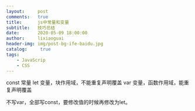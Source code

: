 ```yaml
---
layout:     post
comments:   true
title:      js中常量和变量
subtitle:   技巧总结
date:       2020-05-09 18:00:00
author:     lixiaoguai
header-img: img/post-bg-ife-baidu.jpg
catalog: 	 true
tags:
    - JavaScrip
    - CSS
---
```

const 常量
let 变量，块作用域，不能重复声明覆盖
var 变量，函数作用域，能重复声明覆盖

不写var，全部写const，要修改值的时候再修改为let。
